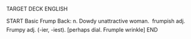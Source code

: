 TARGET DECK
ENGLISH

START
Basic
Frump
Back: n. Dowdy unattractive woman.  frumpish adj. Frumpy adj. (-ier, -iest). [perhaps dial. Frumple wrinkle]
END
